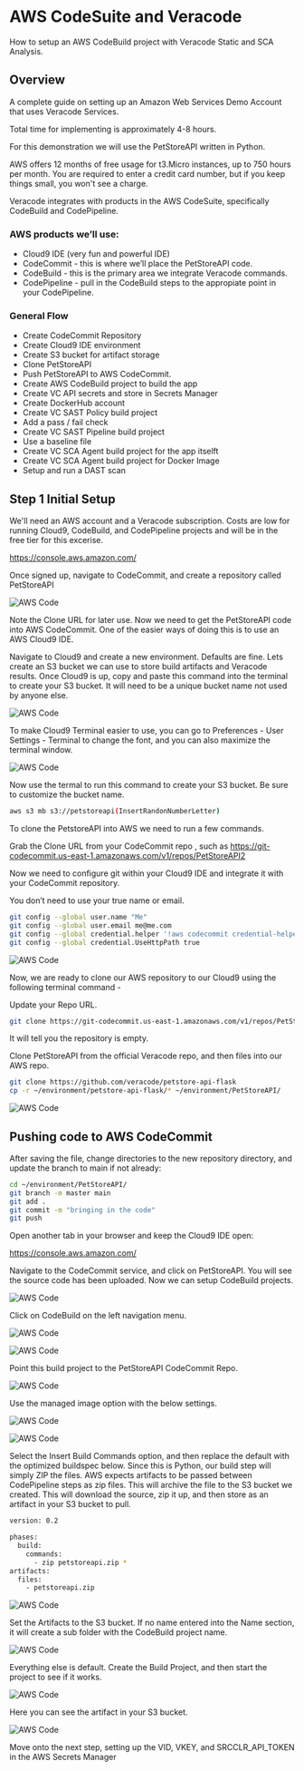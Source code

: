 # AWS CodeSuite and Veracode

How to setup an AWS CodeBuild project with Veracode Static and SCA Analysis.

## Overview
A complete guide on setting up an Amazon Web Services Demo Account that uses Veracode Services.

Total time for implementing is approximately 4-8 hours. 

For this demonstration we will use the PetStoreAPI written in Python.

AWS offers 12 months of free usage for t3.Micro instances, up to 750 hours per month. You are required to enter a credit card number, but if you keep things small, you won't see a charge.

Veracode integrates with products in the AWS CodeSuite, specifically CodeBuild and CodePipeline.

### AWS products we’ll use:

* Cloud9 IDE (very fun and powerful IDE)
* CodeCommit - this is where we’ll place the PetStoreAPI code.
* CodeBuild - this is the primary area we integrate Veracode commands. 
* CodePipeline - pull in the CodeBuild steps to the appropiate point in your CodePipeline.

### General Flow
* Create CodeCommit Repository 
* Create Cloud9 IDE environment
* Create S3 bucket for artifact storage
* Clone PetStoreAPI 
* Push PetStoreAPI to AWS CodeCommit.
* Create AWS CodeBuild project to build the app
* Create VC API secrets and store in Secrets Manager
* Create DockerHub account
* Create VC SAST Policy build project 
* Add a pass / fail check
* Create VC SAST Pipeline build project 
* Use a baseline file
* Create VC SCA Agent build project for the app itselft
* Create VC SCA Agent build project for Docker Image
* Setup and run a DAST scan


## Step 1 Initial Setup

We'll need an AWS account and a Veracode subscription.  Costs are low for running Cloud9, CodeBuild, and CodePipeline projects and will be in the free tier for this excerise. 

https://console.aws.amazon.com/

Once signed up, navigate to CodeCommit, and create a repository called PetStoreAPI

![AWS Code](https://github.com/ClintPollock/AWS-Code-Suite-Veracode-Examples/raw/main/InitialSetup/1-AWSCodeCommit.png)

Note the Clone URL for later use.
Now we need to get the PetStoreAPI code into AWS CodeCommit. One of the easier ways of doing this is to use an AWS Cloud9 IDE.

Navigate to Cloud9 and create a new environment. Defaults are fine.
Lets create an S3 bucket we can use to store build artifacts and Veracode results.
Once Cloud9 is up, copy and paste this command into the terminal to create your S3 bucket. It will need to be a unique bucket name not used by anyone else.


![AWS Code](https://github.com/ClintPollock/AWS-Code-Suite-Veracode-Examples/raw/main/InitialSetup/2-AWSCloud9.png)

To make Cloud9 Terminal easier to use, you can go to Preferences - User Settings - Terminal to change the font, and you can also maximize the terminal window.

![AWS Code](https://github.com/ClintPollock/AWS-Code-Suite-Veracode-Examples/raw/main/InitialSetup/3-AWSCloud9.png)

Now use the termal to run this command to create your S3 bucket.  Be sure to customize the bucket name.

```bash
aws s3 mb s3://petstoreapi(InsertRandonNumberLetter)
```

To clone the PetstoreAPI into AWS we need to run a few commands.

Grab the Clone URL from your CodeCommit repo , such as https://git-codecommit.us-east-1.amazonaws.com/v1/repos/PetStoreAPI2

Now we need to configure git within your Cloud9 IDE and integrate it with your CodeCommit repository.

You don’t need to use your true name or email.

```bash
git config --global user.name "Me"
git config --global user.email me@me.com
git config --global credential.helper '!aws codecommit credential-helper $@'
git config --global credential.UseHttpPath true
```

![AWS Code](https://github.com/ClintPollock/AWS-Code-Suite-Veracode-Examples/raw/main/InitialSetup/5-AWSCloud9.png)

Now, we are ready to clone our AWS repository to our Cloud9 using the following terminal command -

Update your Repo URL.

```bash
git clone https://git-codecommit.us-east-1.amazonaws.com/v1/repos/PetStoreAPI2
```

It will tell you the repository is empty.

Clone PetStoreAPI from the official Veracode repo, and then files into our AWS repo.

```bash
git clone https://github.com/veracode/petstore-api-flask
cp -r ~/environment/petstore-api-flask/* ~/environment/PetStoreAPI/
```

![AWS Code](https://github.com/ClintPollock/AWS-Code-Suite-Veracode-Examples/raw/main/InitialSetup/5-AWSCloud9.png)

## Pushing code to AWS CodeCommit
After saving the file, change directories to the new repository directory, and update the branch to main if not already:

```bash
cd ~/environment/PetStoreAPI/
git branch -m master main
git add .
git commit -m "bringing in the code"
git push
```

Open another tab in your browser and keep the Cloud9 IDE open:

https://console.aws.amazon.com/

Navigate to the CodeCommit service, and click on PetStoreAPI. You will see the source code has been uploaded. Now we can setup CodeBuild projects.

![AWS Code](https://github.com/ClintPollock/AWS-Code-Suite-Veracode-Examples/raw/main/InitialSetup/6-AWSCloud9.png)

Click on CodeBuild on the left navigation menu.

![AWS Code](https://github.com/ClintPollock/AWS-Code-Suite-Veracode-Examples/raw/main/InitialSetup/8-AWSCodeBuild.png)


![AWS Code](https://github.com/ClintPollock/AWS-Code-Suite-Veracode-Examples/raw/main/InitialSetup/9-AWSCodeBuild.png)

Point this build project to the PetStoreAPI CodeCommit Repo.

![AWS Code](https://github.com/ClintPollock/AWS-Code-Suite-Veracode-Examples/raw/main/InitialSetup/AWSCodeCommitEditSource.png)

Use the managed image option with the below settings.

![AWS Code](https://github.com/ClintPollock/AWS-Code-Suite-Veracode-Examples/raw/main/InitialSetup/17AWSCodeBuild.png)

![AWS Code](https://github.com/ClintPollock/AWS-Code-Suite-Veracode-Examples/raw/main/InitialSetup/20-AWSCodeBuild.png)


Select the Insert Build Commands option, and then replace the default with the optimized buildspec below.   Since this is Python, our build step will simply ZIP the files. AWS expects artifacts to be passed between CodePipeline steps as zip files. This will archive the file to the S3 bucket we created.  This will download the source, zip it up, and then store as an artifact in your S3 bucket to pull.

```bash
version: 0.2

phases:
  build:
    commands:
      - zip petstoreapi.zip *
artifacts:
  files:
    - petstoreapi.zip
```

![AWS Code](https://github.com/ClintPollock/AWS-Code-Suite-Veracode-Examples/raw/main/InitialSetup/21-AWSCodeBuild.png)

Set the Artifacts to the S3 bucket.  If no name entered into the Name section, it will create a sub folder with the CodeBuild project name.

![AWS Code](https://github.com/ClintPollock/AWS-Code-Suite-Veracode-Examples/raw/main/InitialSetup/22-AWSCodeBuild.png)

Everything else is default. Create the Build Project, and then start the project to see if it works.

![AWS Code](https://github.com/ClintPollock/AWS-Code-Suite-Veracode-Examples/raw/main/InitialSetup/23-AWSCodeBuild.png)

Here you can see the artifact in your S3 bucket.

![AWS Code](https://github.com/ClintPollock/AWS-Code-Suite-Veracode-Examples/raw/main/InitialSetup/24-AWSCodeBuild.png)

Move onto the next step, setting up the VID, VKEY, and SRCCLR_API_TOKEN in the AWS Secrets Manager